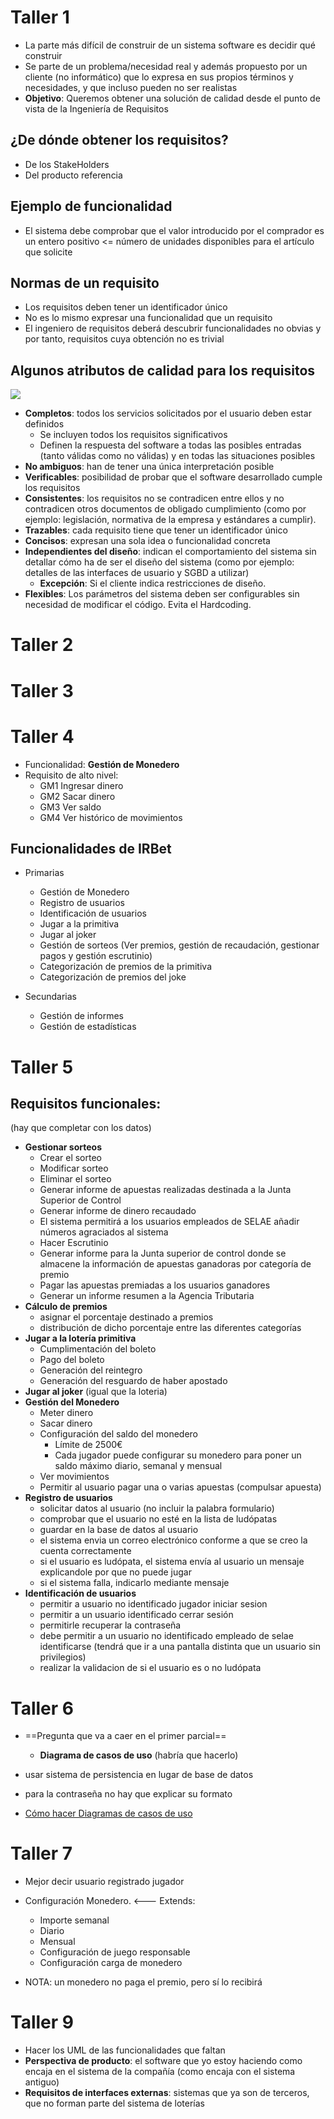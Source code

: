 # Taller 1 

- La parte más difícil de construir de un sistema software es decidir qué construir
- Se parte de un problema/necesidad real y además propuesto por un cliente (no informático) que lo expresa en sus propios términos y necesidades, y que incluso pueden no ser realistas
- **Objetivo**: Queremos obtener una solución de calidad desde el punto de vista de la Ingeniería de Requisitos

## ¿De dónde obtener los requisitos?

- De los StakeHolders
- Del producto referencia

## Ejemplo de funcionalidad

- El sistema debe comprobar que el valor introducido por el comprador es un entero positivo <= número de unidades disponibles para el artículo que solicite

## Normas de un requisito

- Los requisitos deben tener un identificador único
- No es lo mismo expresar una funcionalidad que un requisito
- El ingeniero de requisitos deberá descubrir funcionalidades no obvias y por tanto, requisitos cuya obtención no es trivial

## Algunos atributos de calidad para los requisitos

![](IMG_5083.jpeg)

- **Completos**: todos los servicios solicitados por el usuario deben estar definidos
    - Se incluyen todos los requisitos significativos
    - Definen la respuesta del software a todas las posibles entradas (tanto válidas como no válidas) y en todas las situaciones posibles
- **No ambiguos**: han de tener una única interpretación posible
- **Verificables**: posibilidad de probar que el software desarrollado cumple los requisitos
- **Consistentes**: los requisitos no se contradicen entre ellos y no contradicen otros documentos de obligado cumplimiento (como por ejemplo: legislación, normativa de la empresa y estándares a cumplir).
- **Trazables**: cada requisito tiene que tener un identificador único
- **Concisos**: expresan una sola idea o funcionalidad concreta
- **Independientes del diseño**: indican el comportamiento del sistema sin detallar cómo ha de ser el diseño del sistema (como por ejemplo: detalles de las interfaces de usuario y SGBD a utilizar)
	-  **Excepción**: Si el cliente indica restricciones de diseño.
- **Flexibles**: Los parámetros del sistema deben ser configurables sin necesidad de modificar el código. Evita el Hardcoding.

# Taller 2

# Taller 3

# Taller 4

- Funcionalidad: **Gestión de Monedero**
- Requisito de alto nivel: 
	- GM1 Ingresar dinero 
	- GM2 Sacar dinero
	- GM3 Ver saldo
	- GM4 Ver histórico de movimientos

## Funcionalidades de IRBet

- Primarias
	- Gestión de Monedero
	- Registro de usuarios
	- Identificación de usuarios
	- Jugar a la primitiva 
	- Jugar al joker
	- Gestión de sorteos (Ver premios, gestión de recaudación, gestionar pagos y gestión escrutinio)
	- Categorización de premios de la primitiva
	- Categorización de premios del joke

- Secundarias
	- Gestión de informes
	- Gestión de estadísticas

# Taller 5

## Requisitos funcionales:

(hay que completar con los datos)

- **Gestionar sorteos**
	- Crear el sorteo
	- Modificar sorteo
	- Eliminar el sorteo
	- Generar informe de apuestas realizadas destinada a la Junta Superior de Control
	- Generar informe de dinero recaudado
	- El sistema permitirá a los usuarios empleados de SELAE añadir números agraciados al sistema
	- Hacer Escrutinio
	- Generar informe para la Junta superior de control donde se almacene la información de apuestas ganadoras por categoría de premio
	- Pagar las apuestas premiadas a los usuarios ganadores
	- Generar un informe resumen a la Agencia Tributaria
- **Cálculo de premios**
	- asignar el porcentaje destinado a premios
	- distribución de dicho porcentaje entre las diferentes categorías
- **Jugar a la lotería primitiva**
	- Cumplimentación del boleto
	- Pago del boleto
	- Generación del reintegro
	- Generación del resguardo de haber apostado
- **Jugar al joker** (igual que la loteria)
- **Gestión del Monedero** 
	- Meter dinero
	- Sacar dinero
	- Configuración del saldo del monedero
		- Límite de 2500€
		- Cada jugador puede configurar su monedero para poner un saldo máximo diario, semanal y mensual
	- Ver movimientos
	- Permitir al usuario pagar una o varias apuestas (compulsar apuesta)
- **Registro de usuarios**
	- solicitar datos al usuario (no incluir la palabra formulario)
	- comprobar que el usuario no esté en la lista de ludópatas
	- guardar en la base de datos al usuario
	- el sistema envia un correo electrónico conforme a que se creo la cuenta correctamente
	- si el usuario es ludópata, el sistema envía al usuario un mensaje explicandole por que no puede jugar
	- si el sistema falla, indicarlo mediante mensaje
- **Identificación de usuarios**
	- permitir a usuario no identificado jugador iniciar sesion
	- permitir a un usuario identificado cerrar sesión
	- permitirle recuperar la contraseña
	- debe permitir a un usuario no identificado empleado de selae identificarse (tendrá que ir a una pantalla distinta que un usuario sin privilegios)
	- realizar la validacion de si el usuario es o no ludópata

# Taller 6

- ==Pregunta que va a caer en el primer parcial==
	- **Diagrama de casos de uso** (habría que hacerlo)

- usar sistema de persistencia en lugar de base de datos
- para la contraseña no hay que explicar su formato

- [Cómo hacer Diagramas de casos de uso](https://emctwo.home.blog/2022/10/22/)

# Taller 7

- Mejor decir usuario registrado jugador
- Configuración Monedero. <--- Extends:
	- Importe semanal
	- Diario
	- Mensual
	- Configuración de juego responsable
	- Configuración carga de monedero

- NOTA: un monedero no paga el premio, pero sí lo recibirá

# Taller 9

- Hacer los UML de las funcionalidades que faltan
- **Perspectiva de producto**: el software que yo estoy haciendo como encaja en el sistema de la compañía (como encaja con el sistema antiguo)
- **Requisitos de interfaces externas**: sistemas que ya son de terceros, que no forman parte del sistema de loterías